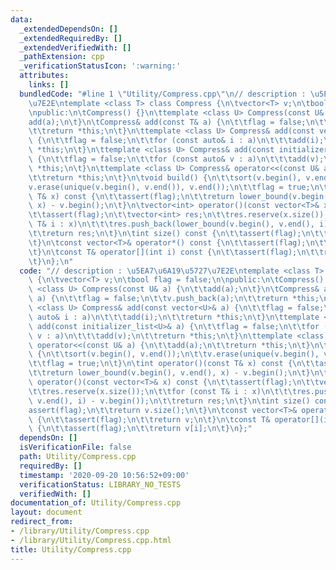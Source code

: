 ```yaml
---
data:
  _extendedDependsOn: []
  _extendedRequiredBy: []
  _extendedVerifiedWith: []
  _pathExtension: cpp
  _verificationStatusIcon: ':warning:'
  attributes:
    links: []
  bundledCode: "#line 1 \"Utility/Compress.cpp\"\n// description : \u5EA7\u6A19\u5727\
    \u7E2E\ntemplate <class T> class Compress {\n\tvector<T> v;\n\tbool flag = false;\n\
    \npublic:\n\tCompress() {}\n\ttemplate <class U> Compress(const U& a) {\n\t\t\
    add(a);\n\t}\n\tCompress& add(const T& a) {\n\t\tflag = false;\n\t\tv.push_back(a);\n\
    \t\treturn *this;\n\t}\n\ttemplate <class U> Compress& add(const vector<U>& a)\
    \ {\n\t\tflag = false;\n\t\tfor (const auto& i : a)\n\t\t\tadd(i);\n\t\treturn\
    \ *this;\n\t}\n\ttemplate <class U> Compress& add(const initializer_list<U>& a)\
    \ {\n\t\tflag = false;\n\t\tfor (const auto& v : a)\n\t\t\tadd(v);\n\t\treturn\
    \ *this;\n\t}\n\ttemplate <class U> Compress& operator<<(const U& a) {\n\t\tadd(a);\n\
    \t\treturn *this;\n\t}\n\tvoid build() {\n\t\tsort(v.begin(), v.end());\n\t\t\
    v.erase(unique(v.begin(), v.end()), v.end());\n\t\tflag = true;\n\t}\n\tint operator()(const\
    \ T& x) const {\n\t\tassert(flag);\n\t\treturn lower_bound(v.begin(), v.end(),\
    \ x) - v.begin();\n\t}\n\tvector<int> operator()(const vector<T>& x) const {\n\
    \t\tassert(flag);\n\t\tvector<int> res;\n\t\tres.reserve(x.size());\n\t\tfor (const\
    \ T& i : x)\n\t\t\tres.push_back(lower_bound(v.begin(), v.end(), i) - v.begin());\n\
    \t\treturn res;\n\t}\n\tint size() const {\n\t\tassert(flag);\n\t\treturn v.size();\n\
    \t}\n\tconst vector<T>& operator*() const {\n\t\tassert(flag);\n\t\treturn v;\n\
    \t}\n\tconst T& operator[](int i) const {\n\t\tassert(flag);\n\t\treturn v[i];\n\
    \t}\n};\n"
  code: "// description : \u5EA7\u6A19\u5727\u7E2E\ntemplate <class T> class Compress\
    \ {\n\tvector<T> v;\n\tbool flag = false;\n\npublic:\n\tCompress() {}\n\ttemplate\
    \ <class U> Compress(const U& a) {\n\t\tadd(a);\n\t}\n\tCompress& add(const T&\
    \ a) {\n\t\tflag = false;\n\t\tv.push_back(a);\n\t\treturn *this;\n\t}\n\ttemplate\
    \ <class U> Compress& add(const vector<U>& a) {\n\t\tflag = false;\n\t\tfor (const\
    \ auto& i : a)\n\t\t\tadd(i);\n\t\treturn *this;\n\t}\n\ttemplate <class U> Compress&\
    \ add(const initializer_list<U>& a) {\n\t\tflag = false;\n\t\tfor (const auto&\
    \ v : a)\n\t\t\tadd(v);\n\t\treturn *this;\n\t}\n\ttemplate <class U> Compress&\
    \ operator<<(const U& a) {\n\t\tadd(a);\n\t\treturn *this;\n\t}\n\tvoid build()\
    \ {\n\t\tsort(v.begin(), v.end());\n\t\tv.erase(unique(v.begin(), v.end()), v.end());\n\
    \t\tflag = true;\n\t}\n\tint operator()(const T& x) const {\n\t\tassert(flag);\n\
    \t\treturn lower_bound(v.begin(), v.end(), x) - v.begin();\n\t}\n\tvector<int>\
    \ operator()(const vector<T>& x) const {\n\t\tassert(flag);\n\t\tvector<int> res;\n\
    \t\tres.reserve(x.size());\n\t\tfor (const T& i : x)\n\t\t\tres.push_back(lower_bound(v.begin(),\
    \ v.end(), i) - v.begin());\n\t\treturn res;\n\t}\n\tint size() const {\n\t\t\
    assert(flag);\n\t\treturn v.size();\n\t}\n\tconst vector<T>& operator*() const\
    \ {\n\t\tassert(flag);\n\t\treturn v;\n\t}\n\tconst T& operator[](int i) const\
    \ {\n\t\tassert(flag);\n\t\treturn v[i];\n\t}\n};"
  dependsOn: []
  isVerificationFile: false
  path: Utility/Compress.cpp
  requiredBy: []
  timestamp: '2020-09-20 10:56:52+09:00'
  verificationStatus: LIBRARY_NO_TESTS
  verifiedWith: []
documentation_of: Utility/Compress.cpp
layout: document
redirect_from:
- /library/Utility/Compress.cpp
- /library/Utility/Compress.cpp.html
title: Utility/Compress.cpp
---
```

